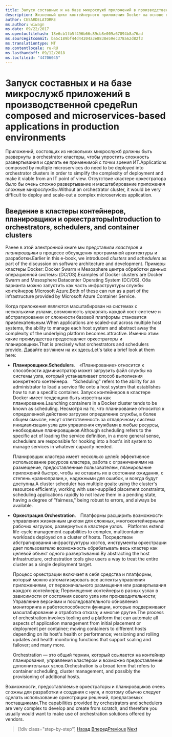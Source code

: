 ```yaml
---
title: Запуск составных и на базе микрослужб приложений в производственной среде
description: Жизненный цикл контейнерного приложения Docker на основе платформы и средств Майкрософт
author: CESARDELATORRE
ms.author: wiwagn
ms.date: 09/22/2017
ms.openlocfilehash: 18e6cb1fb5f496b66c89cb8e009a67894b8a76ad
ms.sourcegitcommit: ba5c189bf44d44204a3e8838e59ec378a62d82f3
ms.translationtype: MT
ms.contentlocale: ru-RU
ms.lasthandoff: 09/12/2018
ms.locfileid: "44706045"
---
```

# <a name="run-composed-and-microservices-based-applications-in-production-environments"></a><span data-ttu-id="c33b7-103">Запуск составных и на базе микрослужб приложений в производственной среде</span><span class="sxs-lookup"><span data-stu-id="c33b7-103">Run composed and microservices-based applications in production environments</span></span>

<span data-ttu-id="c33b7-104">Приложений, состоящих из нескольких микрослужб должны быть развернуты в orchestrator кластеры, чтобы упростить сложность развертывания и сделать ее применимой с точки зрения ИТ.</span><span class="sxs-lookup"><span data-stu-id="c33b7-104">Applications composed by multiple microservices do need to be deployed into orchestrator clusters in order to simplify the complexity of deployment and make it viable from an IT point of view.</span></span> <span data-ttu-id="c33b7-105">Отсутствие кластере оркестратора было бы очень сложно развертывание и масштабирование приложения сложные микрослужбы.</span><span class="sxs-lookup"><span data-stu-id="c33b7-105">Without an orchestrator cluster, it would be very difficult to deploy and scale-out a complex microservices application.</span></span>

## <a name="introduction-to-orchestrators-schedulers-and-container-clusters"></a><span data-ttu-id="c33b7-106">Введение в кластеры контейнеров, планировщики и оркестраторы</span><span class="sxs-lookup"><span data-stu-id="c33b7-106">Introduction to orchestrators, schedulers, and container clusters</span></span>

<span data-ttu-id="c33b7-107">Ранее в этой электронной книге мы представили *кластеров* и *планировщики* в процессе обсуждения программной архитектуры и разработки.</span><span class="sxs-lookup"><span data-stu-id="c33b7-107">Earlier in this e-book, we introduced *clusters* and *schedulers* as part of the discussion on software architecture and development.</span></span> <span data-ttu-id="c33b7-108">Примеры кластеры Docker: Docker Swarm и Mesosphere центра обработки данных операционной системы (DC/OS).</span><span class="sxs-lookup"><span data-stu-id="c33b7-108">Examples of Docker clusters are Docker Swarm and Mesosphere Datacenter Operating System (DC/OS).</span></span> <span data-ttu-id="c33b7-109">Оба варианта можно запустить как часть инфраструктуры службы контейнеров Microsoft Azure.</span><span class="sxs-lookup"><span data-stu-id="c33b7-109">Both of these can run as a part of the infrastructure provided by Microsoft Azure Container Service.</span></span>

<span data-ttu-id="c33b7-110">Когда приложения являются масштабирован на системах с несколькими узлами, возможность управлять каждой хост-системе и абстрагировании от сложности базовой платформы становится привлекательным.</span><span class="sxs-lookup"><span data-stu-id="c33b7-110">When applications are scaled-out across multiple host systems, the ability to manage each host system and abstract away the complexity of the underlying platform becomes attractive.</span></span> <span data-ttu-id="c33b7-111">Именно этим какие преимущества предоставляет оркестраторы и планировщики.</span><span class="sxs-lookup"><span data-stu-id="c33b7-111">That is precisely what orchestrators and schedulers provide.</span></span> <span data-ttu-id="c33b7-112">Давайте взглянем на их здесь:</span><span class="sxs-lookup"><span data-stu-id="c33b7-112">Let's take a brief look at them here:</span></span>

- <span data-ttu-id="c33b7-113">**Планировщики**.</span><span class="sxs-lookup"><span data-stu-id="c33b7-113">**Schedulers**.</span></span><span data-ttu-id="c33b7-114"> «Планирование» относится к способности администратор может загрузить файл службы на системы узла, который устанавливает способ выполнения конкретного контейнера.</span><span class="sxs-lookup"><span data-stu-id="c33b7-114"> "Scheduling" refers to the ability for an administrator to load a service file onto a host system that establishes how to run a specific container.</span></span> <span data-ttu-id="c33b7-115">Запуск контейнеров в кластере Docker имеет тенденцию быть известны как планирование.</span><span class="sxs-lookup"><span data-stu-id="c33b7-115">Launching containers in a Docker cluster tends to be known as scheduling.</span></span> <span data-ttu-id="c33b7-116">Несмотря на то, что планирование относится к определенной действию загрузки определение службы, в более общем смысле, несут ответственность за отладочному система инициализации узла для управления службами в любые ресурсы, необходимые планировщиков.</span><span class="sxs-lookup"><span data-stu-id="c33b7-116">Although scheduling refers to the specific act of loading the service definition, in a more general sense, schedulers are responsible for hooking into a host's init system to manage services in whatever capacity needed.</span></span>

   <span data-ttu-id="c33b7-117">Планировщик кластера имеет несколько целей: эффективное использование ресурсов кластера, работа с ограничениями на размещение, предоставленные пользователем, планирование приложений быстро, чтобы не оставить их в состоянии ожидания, с степень «равноправие,», надежными для ошибок, и всегда будут доступны.</span><span class="sxs-lookup"><span data-stu-id="c33b7-117">A cluster scheduler has multiple goals: using the cluster's resources efficiently, working with user-supplied placement constraints, scheduling applications rapidly to not leave them in a pending state, having a degree of "fairness," being robust to errors, and always be available.</span></span>

- <span data-ttu-id="c33b7-118">**Оркестрация**.</span><span class="sxs-lookup"><span data-stu-id="c33b7-118">**Orchestration**.</span></span><span data-ttu-id="c33b7-119"> Платформы расширить возможности управления жизненным циклом для сложных, многоконтейнерными рабочих нагрузок, развернутых в кластере узлов.</span><span class="sxs-lookup"><span data-stu-id="c33b7-119"> Platforms extend life-cycle management capabilities to complex, multicontainer workloads deployed on a cluster of hosts.</span></span> <span data-ttu-id="c33b7-120">Посредством абстрагирования инфраструктуры хостов, инструменты оркестрации дает пользователю возможность обрабатывать весь кластер как целевой объект одного развертывания.</span><span class="sxs-lookup"><span data-stu-id="c33b7-120">By abstracting the host infrastructure, orchestration tools give users a way to treat the entire cluster as a single deployment target.</span></span>

   <span data-ttu-id="c33b7-121">Процесс оркестрации включает в себя средства и платформы, который можно автоматизировать все аспекты управления приложениями, от первоначального размещения или развертывания каждого контейнера; Перемещение контейнеры в разных узлах в зависимости от состояния своего узла или производительности; Управление версиями и последовательного обновления мониторинга и работоспособности функции, которые поддерживают масштабирование и отработка отказа; и многие другие.</span><span class="sxs-lookup"><span data-stu-id="c33b7-121">The process of orchestration involves tooling and a platform that can automate all aspects of application management from initial placement or deployment per container; moving containers to different hosts depending on its host's health or performance; versioning and rolling updates and health monitoring functions that support scaling and failover; and many more.</span></span>

   <span data-ttu-id="c33b7-122">Orchestration — это общий термин, который ссылается на контейнер планирования, управления кластером и возможно предоставление дополнительных узлов.</span><span class="sxs-lookup"><span data-stu-id="c33b7-122">Orchestration is a broad term that refers to container scheduling, cluster management, and possibly the provisioning of additional hosts.</span></span>

<span data-ttu-id="c33b7-123">Возможности, предоставляемые оркестраторы и планировщиков очень сложны для разработки и создания с нуля, и поэтому обычно следует сделать использование оркестрации решений, предлагаемых поставщиками.</span><span class="sxs-lookup"><span data-stu-id="c33b7-123">The capabilities provided by orchestrators and schedulers are very complex to develop and create from scratch, and therefore you usually would want to make use of orchestration solutions offered by vendors.</span></span>


>[!div class="step-by-step"]
<span data-ttu-id="c33b7-124">[Назад](index.md)
[Вперед](manage-production-docker-environments.md)</span><span class="sxs-lookup"><span data-stu-id="c33b7-124">[Previous](index.md)
[Next](manage-production-docker-environments.md)</span></span>
